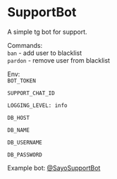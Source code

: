 <h1>SupportBot</h1>
A simple tg bot for support.

Commands:\
<code>ban</code> - add user to blacklist\
<code>pardon</code> - remove user from blacklist

Env:\
<code>BOT_TOKEN \
SUPPORT_CHAT_ID \
LOGGING_LEVEL: info \
DB_HOST \
DB_NAME \
DB_USERNAME \
DB_PASSWORD</code>

Example bot: <a href="https://t.me/SayoSupportBot">@SayoSupportBot</a>
